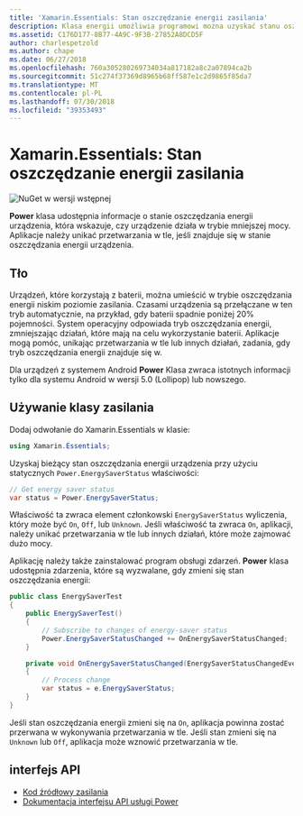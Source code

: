 ```yaml
---
title: 'Xamarin.Essentials: Stan oszczędzanie energii zasilania'
description: Klasa energii umożliwia programowi można uzyskać stanu oszczędzania energii, aby określić, jeśli urządzenie działa w tryb niskiego poboru energii.
ms.assetid: C176D177-8B77-4A9C-9F3B-27852A8DCD5F
author: charlespetzold
ms.author: chape
ms.date: 06/27/2018
ms.openlocfilehash: 760a305280269734034a817182a8c2a07894ca2b
ms.sourcegitcommit: 51c274f37369d8965b68ff587e1c2d9865f85da7
ms.translationtype: MT
ms.contentlocale: pl-PL
ms.lasthandoff: 07/30/2018
ms.locfileid: "39353493"
---
```

# <a name="xamarinessentials-power-energy-saver-status"></a>Xamarin.Essentials: Stan oszczędzanie energii zasilania

![NuGet w wersji wstępnej](~/media/shared/pre-release.png)

**Power** klasa udostępnia informacje o stanie oszczędzania energii urządzenia, która wskazuje, czy urządzenie działa w trybie mniejszej mocy. Aplikacje należy unikać przetwarzania w tle, jeśli znajduje się w stanie oszczędzania energii urządzenia.

## <a name="background"></a>Tło

Urządzeń, które korzystają z baterii, można umieścić w trybie oszczędzania energii niskim poziomie zasilania. Czasami urządzenia są przełączane w ten tryb automatycznie, na przykład, gdy baterii spadnie poniżej 20% pojemności. System operacyjny odpowiada tryb oszczędzania energii, zmniejszając działań, które mają na celu wykorzystanie baterii. Aplikacje mogą pomóc, unikając przetwarzania w tle lub innych działań, zadania, gdy tryb oszczędzania energii znajduje się w.

Dla urządzeń z systemem Android **Power** Klasa zwraca istotnych informacji tylko dla systemu Android w wersji 5.0 (Lollipop) lub nowszego.

## <a name="using-the-power-class"></a>Używanie klasy zasilania

Dodaj odwołanie do Xamarin.Essentials w klasie:

```csharp
using Xamarin.Essentials;
```

Uzyskaj bieżący stan oszczędzania energii urządzenia przy użyciu statycznych `Power.EnergySaverStatus` właściwości:

```csharp
// Get energy saver status
var status = Power.EnergySaverStatus;
```

Właściwość ta zwraca element członkowski `EnergySaverStatus` wyliczenia, który może być `On`, `Off`, lub `Unknown`. Jeśli właściwość ta zwraca `On`, aplikacji, należy unikać przetwarzania w tle lub innych działań, które może zajmować dużo mocy.

Aplikację należy także zainstalować program obsługi zdarzeń. **Power** klasa udostępnia zdarzenia, które są wyzwalane, gdy zmieni się stan oszczędzania energii:

```csharp
public class EnergySaverTest
{
    public EnergySaverTest()
    {
        // Subscribe to changes of energy-saver status
        Power.EnergySaverStatusChanged += OnEnergySaverStatusChanged;
    }

    private void OnEnergySaverStatusChanged(EnergySaverStatusChangedEventArgs e)
    {
        // Process change
        var status = e.EnergySaverStatus;
    }
}
```

Jeśli stan oszczędzania energii zmieni się na `On`, aplikacja powinna zostać przerwana w wykonywania przetwarzania w tle. Jeśli stan zmieni się na `Unknown` lub `Off`, aplikacja może wznowić przetwarzania w tle.

## <a name="api"></a>interfejs API

- [Kod źródłowy zasilania](https://github.com/xamarin/Essentials/tree/master/Xamarin.Essentials/Power)
- [Dokumentacja interfejsu API usługi Power](xref:Xamarin.Essentials.Power)
